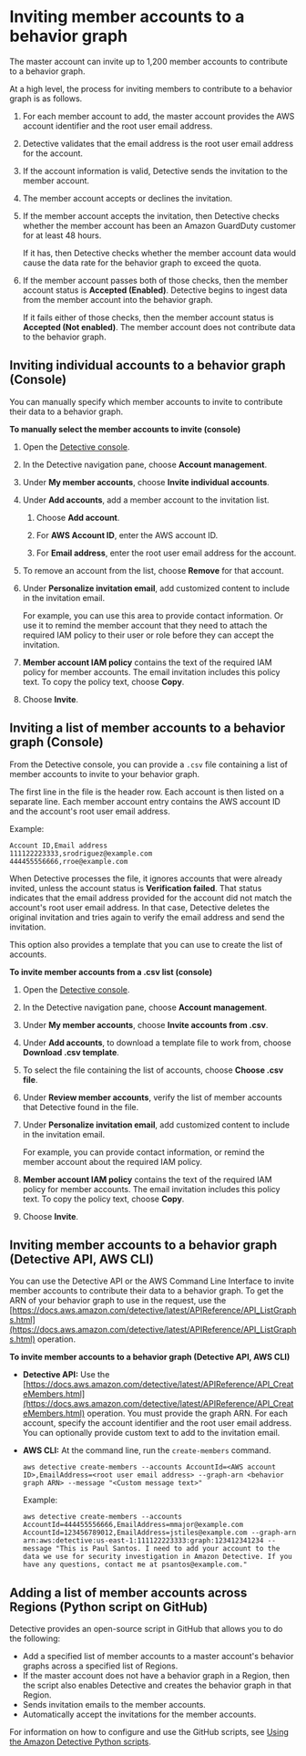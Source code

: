 # Inviting member accounts to a behavior graph<a name="graph-master-add-member-accounts"></a>

The master account can invite up to 1,200 member accounts to contribute to a behavior graph\.

At a high level, the process for inviting members to contribute to a behavior graph is as follows\.

1. For each member account to add, the master account provides the AWS account identifier and the root user email address\.

1. Detective validates that the email address is the root user email address for the account\.

1. If the account information is valid, Detective sends the invitation to the member account\.

1. The member account accepts or declines the invitation\.

1. If the member account accepts the invitation, then Detective checks whether the member account has been an Amazon GuardDuty customer for at least 48 hours\.

   If it has, then Detective checks whether the member account data would cause the data rate for the behavior graph to exceed the quota\.

1. If the member account passes both of those checks, then the member account status is **Accepted \(Enabled\)**\. Detective begins to ingest data from the member account into the behavior graph\.

   If it fails either of those checks, then the member account status is **Accepted \(Not enabled\)**\. The member account does not contribute data to the behavior graph\.

## Inviting individual accounts to a behavior graph \(Console\)<a name="graph-master-select-accounts-individual"></a>

You can manually specify which member accounts to invite to contribute their data to a behavior graph\.

**To manually select the member accounts to invite \(console\)**

1. Open the [Detective console](https://console.aws.amazon.com/detective/)\.

1. In the Detective navigation pane, choose **Account management**\.

1. Under **My member accounts**, choose **Invite individual accounts**\.

1. Under **Add accounts**, add a member account to the invitation list\.

   1. Choose **Add account**\.

   1. For **AWS Account ID**, enter the AWS account ID\.

   1. For **Email address**, enter the root user email address for the account\.

1. To remove an account from the list, choose **Remove** for that account\.

1. Under **Personalize invitation email**, add customized content to include in the invitation email\.

   For example, you can use this area to provide contact information\. Or use it to remind the member account that they need to attach the required IAM policy to their user or role before they can accept the invitation\.

1. **Member account IAM policy** contains the text of the required IAM policy for member accounts\. The email invitation includes this policy text\. To copy the policy text, choose **Copy**\.

1. Choose **Invite**\.

## Inviting a list of member accounts to a behavior graph \(Console\)<a name="graph-master-select-accounts-csv"></a>

From the Detective console, you can provide a `.csv` file containing a list of member accounts to invite to your behavior graph\.

The first line in the file is the header row\. Each account is then listed on a separate line\. Each member account entry contains the AWS account ID and the account's root user email address\.

Example:

```
Account ID,Email address
111122223333,srodriguez@example.com
444455556666,rroe@example.com
```

When Detective processes the file, it ignores accounts that were already invited, unless the account status is **Verification failed**\. That status indicates that the email address provided for the account did not match the account's root user email address\. In that case, Detective deletes the original invitation and tries again to verify the email address and send the invitation\.

This option also provides a template that you can use to create the list of accounts\.

**To invite member accounts from a \.csv list \(console\)**

1. Open the [Detective console](https://console.aws.amazon.com/detective/)\.

1. In the Detective navigation pane, choose **Account management**\.

1. Under **My member accounts**, choose **Invite accounts from \.csv**\.

1. Under **Add accounts**, to download a template file to work from, choose **Download \.csv template**\.

1. To select the file containing the list of accounts, choose **Choose \.csv file**\.

1. Under **Review member accounts**, verify the list of member accounts that Detective found in the file\.

1. Under **Personalize invitation email**, add customized content to include in the invitation email\.

   For example, you can provide contact information, or remind the member account about the required IAM policy\.

1. **Member account IAM policy** contains the text of the required IAM policy for member accounts\. The email invitation includes this policy text\. To copy the policy text, choose **Copy**\.

1. Choose **Invite**\.

## Inviting member accounts to a behavior graph \(Detective API, AWS CLI\)<a name="graph-master-add-account-api"></a>

You can use the Detective API or the AWS Command Line Interface to invite member accounts to contribute their data to a behavior graph\. To get the ARN of your behavior graph to use in the request, use the [https://docs.aws.amazon.com/detective/latest/APIReference/API_ListGraphs.html](https://docs.aws.amazon.com/detective/latest/APIReference/API_ListGraphs.html) operation\.

**To invite member accounts to a behavior graph \(Detective API, AWS CLI\)**
+ **Detective API:** Use the [https://docs.aws.amazon.com/detective/latest/APIReference/API_CreateMembers.html](https://docs.aws.amazon.com/detective/latest/APIReference/API_CreateMembers.html) operation\. You must provide the graph ARN\. For each account, specify the account identifier and the root user email address\. You can optionally provide custom text to add to the invitation email\.
+ **AWS CLI:** At the command line, run the `create-members` command\.

  ```
  aws detective create-members --accounts AccountId=<AWS account ID>,EmailAddress=<root user email address> --graph-arn <behavior graph ARN> --message "<Custom message text>"
  ```

  Example:

  ```
  aws detective create-members --accounts AccountId=444455556666,EmailAddress=mmajor@example.com AccountId=123456789012,EmailAddress=jstiles@example.com --graph-arn arn:aws:detective:us-east-1:111122223333:graph:123412341234 --message "This is Paul Santos. I need to add your account to the data we use for security investigation in Amazon Detective. If you have any questions, contact me at psantos@example.com."
  ```

## Adding a list of member accounts across Regions \(Python script on GitHub\)<a name="graph-master-add-accounts-github-scripts"></a>

Detective provides an open\-source script in GitHub that allows you to do the following:
+ Add a specified list of member accounts to a master account's behavior graphs across a specified list of Regions\.
+ If the master account does not have a behavior graph in a Region, then the script also enables Detective and creates the behavior graph in that Region\.
+ Sends invitation emails to the member accounts\.
+ Automatically accept the invitations for the member accounts\.

For information on how to configure and use the GitHub scripts, see [Using the Amazon Detective Python scripts](detective-github-scripts.md)\.